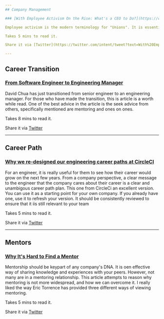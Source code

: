 ```yaml
---
## Company Management

### [With Employee Activism On the Rise: What's a CEO to Do?](https://consciouscompanymedia.com/workplace-culture/employee-activism-ceos/)

Employee activism is the modern terminology for "Unions". It is essentially the employees, as a collective group, making it known to the company that they care deeply about certain issues. This article highlights four aspects of it that could have a postiive effect on the company. I particularly like "Foster open conversations about difficult topics" where these difficult topics are not hidden and discussed openly.

Takes 5 mins to read it.

Share it via [Twitter](https://twitter.com/intent/tweet?text=With%20Employee%20Activism%20On%20the%20Rise%3A%20What's%20a%20CEO%20to%20Do%3F%20https%3A%2F%2Fconsciouscompanymedia.com%2Fworkplace-culture%2Femployee-activism-ceos%2F%20shared%20via%20%40PrjMgr_weekly)

---
```

## Career Transition

### [From Software Engineer to Engineering Manager](https://medium.com/shopback-engineering/from-software-engineer-to-engineering-manager-66aed32d219d)

David Chua has just transitioned from senior engineer to an engineering manager. For those who have made the transition, this is article is a worth while read. One of the best advice in the article is the seek advice from others, specifically mentioned are mentoring and ones on ones.  

Takes 8 mins to read it.

Share it via [Twitter](https://twitter.com/intent/tweet?text=From%20Software%20Engineer%20to%20Engineering%20Manager%20https%3A%2F%2Fmedium.com%2Fshopback-engineering%2Ffrom-software-engineer-to-engineering-manager-66aed32d219d%20shared%20via%20%40PrjMgr_weekly)

---
## Career Path

### [Why we re-designed our engineering career paths at CircleCI](https://circleci.com/blog/why-we-re-designed-our-engineering-career-paths-at-circleci/)

For an engineer, it is really useful for them to see how their career would grow on the next few years. From a company perspective, a clear message to the engineer that the company cares about their career is a clear and unambigous career path plan. This one from CircleCi an excellent version. You can use it as a starting point for your own company. If you already have one, use it to refresh your version. It should be consistently reviewed to ensure that it iis still relevant to your team 


Takes 5 mins to read it.

Share it via [Twitter](https://twitter.com/intent/tweet?text=Why%20we%20re-designed%20our%20engineering%20career%20paths%20at%20CircleCI%20https%3A%2F%2Fcircleci.com%2Fblog%2Fwhy-we-re-designed-our-engineering-career-paths-at-circleci%2F%20shared%20via%20%40PrjMgr_weekly)

---
## Mentors

### [Why It's Hard to Find a Mentor](https://www.thindifference.com/2019/02/why-its-hard-to-find-a-mentor/)

Mentorship should be keypart of any company's DNA. It is oen effective way of sharing knowledge and experiences with your peers. However, not many are in a mentoring relationship. This article attempts to reason why mentoring is not more widespread, and how we can overcome it. I really liked the way Eric Torrence has provided three different ways of viewing mentoring.                                   

Takes 5 mins to read it.

Share it via [Twitter](https://twitter.com/intent/tweet?text=Why%20It's%20Hard%20to%20Find%20a%20Mentor%20https%3A%2F%2Fwww.thindifference.com%2F2019%2F02%2Fwhy-its-hard-to-find-a-mentor%2F%20shared%20via%20%40PrjMgr_weekly)
